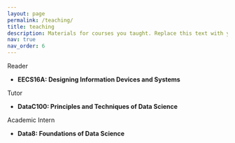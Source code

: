 ```yaml
---
layout: page
permalink: /teaching/
title: teaching
description: Materials for courses you taught. Replace this text with your description.
nav: true
nav_order: 6
---
```


<!-- For now, this page is assumed to be a static description of your courses. You can convert it to a collection similar to `_projects/` so that you can have a dedicated page for each course.

Organize your courses by years, topics, or universities, however you like! -->

Reader
- **EECS16A: Designing Information Devices and Systems**

Tutor
- **DataC100: Principles and Techniques of Data Science**

Academic Intern
- **Data8: Foundations of Data Science**